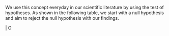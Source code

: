 We use this concept everyday in our scientific literature by using the test of hypotheses. As shown in the following table, we start with a null hypothesis and aim to reject the null hypothesis with our findings. 

| O